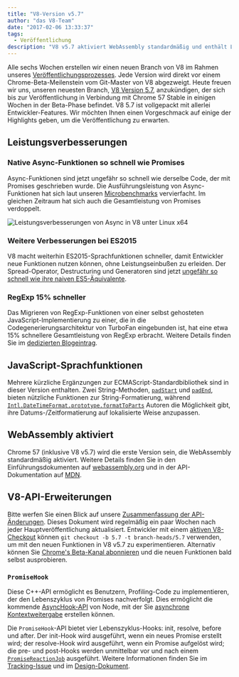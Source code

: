 ```yaml
---
title: "V8-Version v5.7"
author: "das V8-Team"
date: "2017-02-06 13:33:37"
tags: 
  - Veröffentlichung
description: "V8 v5.7 aktiviert WebAssembly standardmäßig und enthält Leistungsverbesserungen sowie erweiterte Unterstützung für ECMAScript-Sprachfunktionen."
---
```

Alle sechs Wochen erstellen wir einen neuen Branch von V8 im Rahmen unseres [Veröffentlichungsprozesses](/docs/release-process). Jede Version wird direkt vor einem Chrome-Beta-Meilenstein vom Git-Master von V8 abgezweigt. Heute freuen wir uns, unseren neuesten Branch, [V8 Version 5.7](https://chromium.googlesource.com/v8/v8.git/+log/branch-heads/5.7), anzukündigen, der sich bis zur Veröffentlichung in Verbindung mit Chrome 57 Stable in einigen Wochen in der Beta-Phase befindet. V8 5.7 ist vollgepackt mit allerlei Entwickler-Features. Wir möchten Ihnen einen Vorgeschmack auf einige der Highlights geben, um die Veröffentlichung zu erwarten.

<!--truncate-->
## Leistungsverbesserungen

### Native Async-Funktionen so schnell wie Promises

Async-Funktionen sind jetzt ungefähr so schnell wie derselbe Code, der mit Promises geschrieben wurde. Die Ausführungsleistung von Async-Funktionen hat sich laut unseren [Microbenchmarks](https://codereview.chromium.org/2577393002) vervierfacht. Im gleichen Zeitraum hat sich auch die Gesamtleistung von Promises verdoppelt.

![Leistungsverbesserungen von Async in V8 unter Linux x64](/_img/v8-release-57/async.png)

### Weitere Verbesserungen bei ES2015

V8 macht weiterhin ES2015-Sprachfunktionen schneller, damit Entwickler neue Funktionen nutzen können, ohne Leistungseinbußen zu erleiden. Der Spread-Operator, Destructuring und Generatoren sind jetzt [ungefähr so schnell wie ihre naiven ES5-Äquivalente](https://fhinkel.github.io/six-speed/).

### RegExp 15% schneller

Das Migrieren von RegExp-Funktionen von einer selbst gehosteten JavaScript-Implementierung zu einer, die in die Codegenerierungsarchitektur von TurboFan eingebunden ist, hat eine etwa 15% schnellere Gesamtleistung von RegExp erbracht. Weitere Details finden Sie im [dedizierten Blogeintrag](/blog/speeding-up-regular-expressions).

## JavaScript-Sprachfunktionen

Mehrere kürzliche Ergänzungen zur ECMAScript-Standardbibliothek sind in dieser Version enthalten. Zwei String-Methoden, [`padStart`](https://developer.mozilla.org/en-US/docs/Web/JavaScript/Reference/Global_Objects/String/padStart) und [`padEnd`](https://developer.mozilla.org/en-US/docs/Web/JavaScript/Reference/Global_Objects/String/padEnd), bieten nützliche Funktionen zur String-Formatierung, während [`Intl.DateTimeFormat.prototype.formatToParts`](https://developer.mozilla.org/en-US/docs/Web/JavaScript/Reference/Global_Objects/DateTimeFormat/formatToParts) Autoren die Möglichkeit gibt, ihre Datums-/Zeitformatierung auf lokalisierte Weise anzupassen.

## WebAssembly aktiviert

Chrome 57 (inklusive V8 v5.7) wird die erste Version sein, die WebAssembly standardmäßig aktiviert. Weitere Details finden Sie in den Einführungsdokumenten auf [webassembly.org](http://webassembly.org/) und in der API-Dokumentation auf [MDN](https://developer.mozilla.org/en-US/docs/WebAssembly/API).

## V8-API-Erweiterungen

Bitte werfen Sie einen Blick auf unsere [Zusammenfassung der API-Änderungen](https://docs.google.com/document/d/1g8JFi8T_oAE_7uAri7Njtig7fKaPDfotU6huOa1alds/edit). Dieses Dokument wird regelmäßig ein paar Wochen nach jeder Hauptveröffentlichung aktualisiert. Entwickler mit einem [aktiven V8-Checkout](/docs/source-code#using-git) können `git checkout -b 5.7 -t branch-heads/5.7` verwenden, um mit den neuen Funktionen in V8 v5.7 zu experimentieren. Alternativ können Sie [Chrome's Beta-Kanal abonnieren](https://www.google.com/chrome/browser/beta.html) und die neuen Funktionen bald selbst ausprobieren.

### `PromiseHook`

Diese C++-API ermöglicht es Benutzern, Profiling-Code zu implementieren, der den Lebenszyklus von Promises nachverfolgt. Dies ermöglicht die kommende [AsyncHook-API](https://github.com/nodejs/node-eps/pull/18) von Node, mit der Sie [asynchrone Kontextweitergabe](https://docs.google.com/document/d/1tlQ0R6wQFGqCS5KeIw0ddoLbaSYx6aU7vyXOkv-wvlM/edit#) erstellen können.

Die `PromiseHook`-API bietet vier Lebenszyklus-Hooks: init, resolve, before und after. Der init-Hook wird ausgeführt, wenn ein neues Promise erstellt wird; der resolve-Hook wird ausgeführt, wenn ein Promise aufgelöst wird; die pre- und post-Hooks werden unmittelbar vor und nach einem [`PromiseReactionJob`](https://tc39.es/ecma262/#sec-promisereactionjob) ausgeführt. Weitere Informationen finden Sie im [Tracking-Issue](https://bugs.chromium.org/p/v8/issues/detail?id=4643) und im [Design-Dokument](https://docs.google.com/document/d/1rda3yKGHimKIhg5YeoAmCOtyURgsbTH_qaYR79FELlk/edit).

